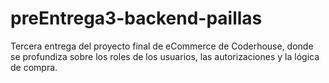 # preEntrega3-backend-paillas
Tercera entrega del proyecto final de eCommerce de Coderhouse, donde se profundiza sobre los roles de los usuarios, las autorizaciones y la lógica de compra.
